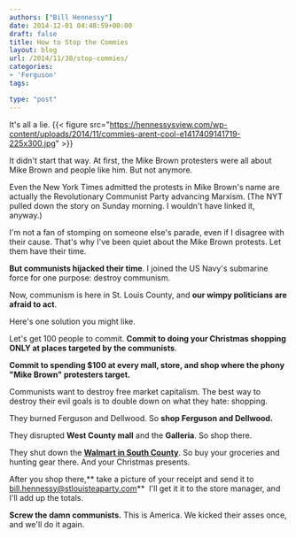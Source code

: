 ```yaml
---
authors: ["Bill Hennessy"]
date: 2014-12-01 04:48:59+00:00
draft: false
title: How to Stop the Commies
layout: blog
url: /2014/11/30/stop-commies/
categories:
- 'Ferguson'
tags:

type: "post"
---
```


It's all a lie. {{< figure src="https://hennessysview.com/wp-content/uploads/2014/11/commies-arent-cool-e1417409141719-225x300.jpg" >}}


It didn't start that way. At first, the Mike Brown protesters were all about Mike Brown and people like him. But not anymore.

Even the New York Times admitted the protests in Mike Brown's name are actually the Revolutionary Communist Party advancing Marxism. (The NYT pulled down the story on Sunday morning. I wouldn't have linked it, anyway.)

I'm not a fan of stomping on someone else's parade, even if I disagree with their cause. That's why I've been quiet about the Mike Brown protests. Let them have their time.

**But communists hijacked their time**. I joined the US Navy's submarine force for one purpose: destroy communism.

Now, communism is here in St. Louis County, and **our wimpy politicians are afraid to act**.

Here's one solution you might like.

Let's get 100 people to commit. **Commit to doing your Christmas shopping ONLY at places targeted by the communists**.

**Commit to spending $100 at every mall, store, and shop where the phony "Mike Brown" protesters target.**

Communists want to destroy free market capitalism. The best way to destroy their evil goals is to double down on what they hate: shopping.

They burned Ferguson and Dellwood. So **shop Ferguson and Dellwood.**

They disrupted **West County mall** and the **Galleria**. So shop there.

They shut down the **[Walmart in South County](https://www.stltoday.com/news/local/crime-and-courts/protesters-hit-walmart-off-telegraph-road-leave-ferguson-quiet/article_d53b64d2-eddb-5969-aa58-506862a86463.html)**. So buy your groceries and hunting gear there. And your Christmas presents.

After you shop there,** take a picture of your receipt and send it to bill.hennessy@stlouisteaparty.com**  I'll get it it to the store manager, and I'll add up the totals.

**Screw the damn communists.** This is America. We kicked their asses once, and we'll do it again.


